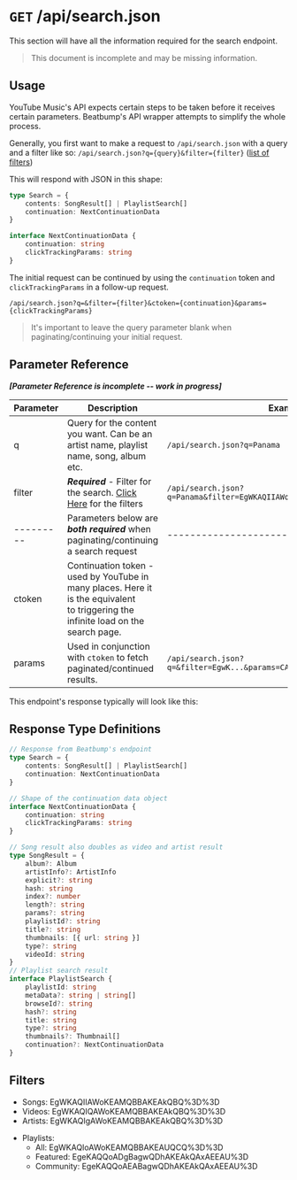 # ```GET``` /api/search.json
This section will have all the information required for the search endpoint.

> This document is incomplete and may be missing information.

## Usage
YouTube Music's API expects certain steps to be taken before it receives certain parameters. Beatbump's API wrapper attempts to simplify the whole process.

Generally, you first want to make a request to ```/api/search.json``` with a query and a filter like so: ```/api/search.json?q={query}&filter={filter}``` ([list of filters](#filters))

This will respond with JSON in this shape:
```ts
type Search = {
	contents: SongResult[] | PlaylistSearch[]
	continuation: NextContinuationData
}

interface NextContinuationData {
	continuation: string
	clickTrackingParams: string
}
```
The initial request can be continued by using the ```continuation``` token and ```clickTrackingParams``` in a follow-up request.

```/api/search.json?q=&filter={filter}&ctoken={continuation}&params={clickTrackingParams}```

> It's important to leave the query parameter blank when paginating/continuing your initial request.

## Parameter Reference

***[Parameter Reference is incomplete -- work in progress]***

| Parameter 	| Description                                                                                                                                                                                  	| Example                                                                   	|
|-----------	|----------------------------------------------------------------------------------------------------------------------------------------------------------------------------------------------	|---------------------------------------------------------------------------	|
| q         	| Query for the content you want. Can be an artist name, playlist name, song, album etc.                                                                                                       	| ```/api/search.json?q=Panama```                                           	|
| filter    	| ***Required*** - Filter for the search. [Click Here](#filters) for the filters                                                                                                               	| ```/api/search.json?q=Panama&filter=EgWKAQIIAWoKEAMQBBAKEAkQBQ%3D%3D```   	|
| --------- 	| Parameters below are ***both required*** when paginating/continuing a search request 	| ------------------------                                                  	|
| ctoken    	| Continuation token - used by YouTube in many places. Here it is the equivalent<br>to triggering the infinite load on the search page.                                                        	|                                     	|
| params    	| Used in conjunction with ```ctoken``` to fetch paginated/continued results.                                                                                                                  	| ```/api/search.json?q=&filter=EgwK...&params=CAoQybc...&ctoken=EqMDEgZ...```	|


This endpoint's response typically will look like this:
## Response Type Definitions
```ts
// Response from Beatbump's endpoint
type Search = {
	contents: SongResult[] | PlaylistSearch[]
	continuation: NextContinuationData
}

// Shape of the continuation data object
interface NextContinuationData {
	continuation: string
	clickTrackingParams: string
}
```

```ts
// Song result also doubles as video and artist result
type SongResult = {
	album?: Album
	artistInfo?: ArtistInfo
	explicit?: string
	hash: string
	index?: number
	length?: string
	params?: string
	playlistId?: string
	title?: string
	thumbnails: [{ url: string }]
	type?: string
	videoId: string
}
// Playlist search result
interface PlaylistSearch {
	playlistId: string
	metaData?: string | string[]
	browseId?: string
	hash?: string
	title: string
	type?: string
	thumbnails?: Thumbnail[]
	continuation?: NextContinuationData
}
```

## Filters
* Songs: EgWKAQIIAWoKEAMQBBAKEAkQBQ%3D%3D
* Videos: EgWKAQIQAWoKEAMQBBAKEAkQBQ%3D%3D
* Artists: EgWKAQIgAWoKEAMQBBAKEAkQBQ%3D%3D

- Playlists:
	- All: EgWKAQIoAWoKEAMQBBAKEAUQCQ%3D%3D
	- Featured: EgeKAQQoADgBagwQDhAKEAkQAxAEEAU%3D
	- Community: EgeKAQQoAEABagwQDhAKEAkQAxAEEAU%3D

